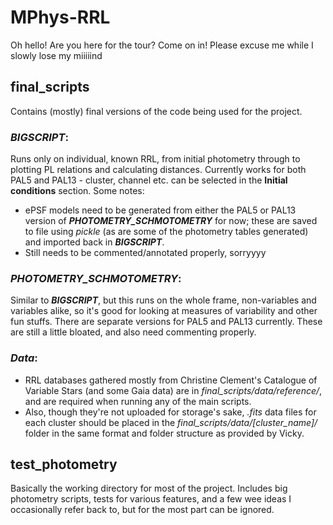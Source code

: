 # MPhys-RRL

Oh hello! Are you here for the tour? Come on in! Please excuse me while I slowly lose my miiiiind

## final_scripts

Contains (mostly) final versions of the code being used for the project.

### ***BIGSCRIPT***:
Runs only on individual, known RRL, from initial photometry through to plotting PL relations and calculating distances. Currently works for both PAL5 and PAL13 - cluster, channel etc. can be selected in the **Initial conditions** section. Some notes:

- ePSF models need to be generated from either the PAL5 or PAL13 version of ***PHOTOMETRY_SCHMOTOMETRY*** for now; these are saved to file using *pickle* (as are some of the photometry tables generated) and imported back in ***BIGSCRIPT***.
- Still needs to be commented/annotated properly, sorryyyy

### ***PHOTOMETRY_SCHMOTOMETRY***:
Similar to ***BIGSCRIPT***, but this runs on the whole frame, non-variables and variables alike, so it's good for looking at measures of variability and other fun stuffs. There are separate versions for PAL5 and PAL13 currently. These are still a little bloated, and also need commenting properly.

### ***Data***:
- RRL databases gathered mostly from Christine Clement's Catalogue of Variable Stars (and some Gaia data) are in *final_scripts/data/reference/*, and are required when running any of the main scripts.
- Also, though they're not uploaded for storage's sake, *.fits* data files for each cluster should be placed in the *final_scripts/data/[cluster_name]/* folder in the same format and folder structure as provided by Vicky.


## test_photometry

Basically the working directory for most of the project. Includes big photometry scripts, tests for various features, and a few wee ideas I occasionally refer back to, but for the most part can be ignored.
